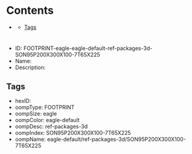 



Contents
========

* [](#)
	* [Tags](#tags)

# 

- ID: FOOTPRINT-eagle-eagle-default-ref-packages-3d-SON95P200X300X100-7T65X225
- Name: 
- Description: 

## Tags

- hexID: 
- oompType: FOOTPRINT
- oompSize: eagle
- oompColor: eagle-default
- oompDesc: ref-packages-3d
- oompIndex: SON95P200X300X100-7T65X225
- oompName: eagle-default/ref-packages-3d/SON95P200X300X100-7T65X225
